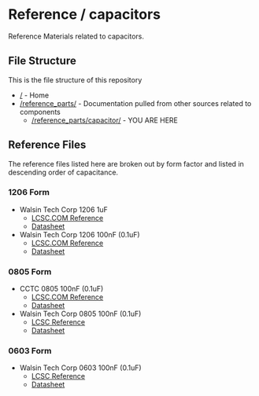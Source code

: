 # Reference / capacitors

Reference Materials related to capacitors.

## File Structure

This is the file structure of this repository

* [/](/README.md) - Home
* [/reference_parts/](/reference_parts/) - Documentation pulled from other sources related to components
  * [/reference_parts/capacitor/](/reference_parts/capacitor/) - YOU ARE HERE

## Reference Files

The reference files listed here are broken out by form factor and listed in descending order of capacitance.

### 1206 Form

* Walsin Tech Corp 1206 1uF
  * [LCSC.COM Reference](Huaxin-S-T-1206B105K160_C152974_lcsc.com.pdf)
  * [Datasheet](Huaxin-S-T-1206B105K160_C152974_datasheet.pdf)
* Walsin Tech Corp 1206 100nF (0.1uF)
  * [LCSC.COM Reference](1811301232_Huaxin-S-T-1206B104K251CT_C338139_100nF_lcsc.com.pdf)
  * [Datasheet](1811301232_Huaxin-S-T-1206B104K251CT_C338139_100nF_datasheet.pdf)

### 0805 Form

* CCTC 0805 100nF (0.1uF)
  * [LCSC.COM Reference](1901071511_CCTC-TCC0805X7R104M500DT_C360619_lcsc.com.pdf)
  * [Datasheet](1901071511_CCTC-TCC0805X7R104M500DT_C360619_datasheet.pdf)
* Walsin Tech Corp 0805 100nF (0.1uF)
  * [LCSC Reference](Walsin-Tech-Corp-0805F104Z500_C89574_0805_100nF_lcsc.pdf)
  * [Datasheet](Walsin-Tech-Corp-0805F104Z500_C89574_0805_100nF_datasheet.pdf)

### 0603 Form

* Walsin Tech Corp 0603 100nF (0.1uF)
  * [LCSC Reference](Walsin-Tech-Corp-0603F104Z500CT_C83060_0603_100nF_lcsc.pdf)
  * [Datasheet](Walsin-Tech-Corp-0603F104Z500CT_C83060_0603_100nF_datasheet.pdf)
